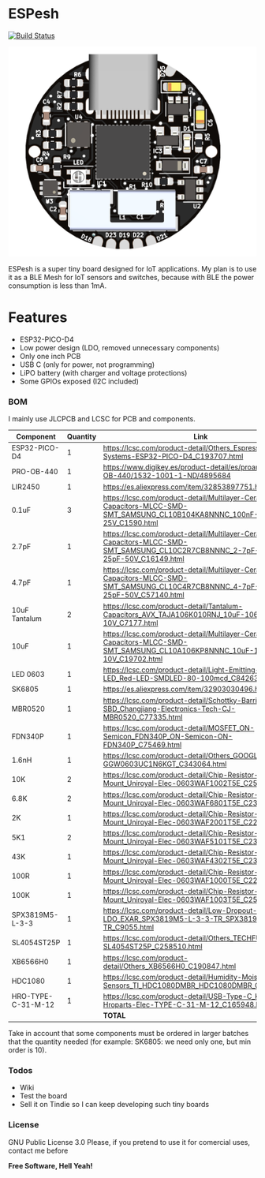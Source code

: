 # ESPesh

[![Build Status](https://travis-ci.org/Charlio99/ESPesh.svg?branch=master)](https://travis-ci.org/Charlio99/ESPesh)

![ESPesh](Images/ESPeshTop.png)

ESPesh is a super tiny board designed for IoT applications.
My plan is to use it as a BLE Mesh for IoT sensors and switches, because with BLE the power consumption is less than 1mA.

# Features

  - ESP32-PICO-D4
  - Low power design (LDO, removed unnecessary components)
  - Only one inch PCB
  - USB C (only for power, not programming)
  - LiPO battery (with charger and voltage protections)
  - Some GPIOs exposed (I2C included)

### BOM

I mainly use JLCPCB and LCSC for PCB and components.

| Component | Quantity | Link | Price |
| ------ | ------ | ------ | ------ |
| ESP32-PICO-D4 | 1 | https://lcsc.com/product-detail/Others_Espressif-Systems-ESP32-PICO-D4_C193707.html | $4.34 |
| PRO-OB-440 | 1 | https://www.digikey.es/product-detail/es/proant-ab/PRO-OB-440/1532-1001-1-ND/4895684 | $0.95 |
| LIR2450 | 1 | https://es.aliexpress.com/item/32853897751.html | $2.76 |
| 0.1uF | 3 | https://lcsc.com/product-detail/Multilayer-Ceramic-Capacitors-MLCC-SMD-SMT_SAMSUNG_CL10B104KA8NNNC_100nF-104-10-25V_C1590.html | $0.29 |
| 2.7pF | 1 | https://lcsc.com/product-detail/Multilayer-Ceramic-Capacitors-MLCC-SMD-SMT_SAMSUNG_CL10C2R7CB8NNNC_2-7pF-2R7-0-25pF-50V_C16149.html | $0.61 |
| 4.7pF | 1 | https://lcsc.com/product-detail/Multilayer-Ceramic-Capacitors-MLCC-SMD-SMT_SAMSUNG_CL10C4R7CB8NNNC_4-7pF-4R7-0-25pF-50V_C57140.html | $0.405 |
| 10uF Tantalum | 2 | https://lcsc.com/product-detail/Tantalum-Capacitors_AVX_TAJA106K010RNJ_10uF-106-10-10V_C7177.html | $0.2386 |
| 10uF | 1 | https://lcsc.com/product-detail/Multilayer-Ceramic-Capacitors-MLCC-SMD-SMT_SAMSUNG_CL10A106KP8NNNC_10uF-106-10-10V_C19702.html | $0.52 |
| LED 0603 | 1 | https://lcsc.com/product-detail/Light-Emitting-Diodes-LED_Red-LED-SMDLED-80-100mcd_C84263.html | $0.64 |
| SK6805 | 1 | https://es.aliexpress.com/item/32903030496.html | $3.23 |
| MBR0520 | 1 | https://lcsc.com/product-detail/Schottky-Barrier-Diodes-SBD_Changjiang-Electronics-Tech-CJ-MBR0520_C77335.html | $0.56 |
| FDN340P | 1 | https://lcsc.com/product-detail/MOSFET_ON-Semicon_FDN340P_ON-Semicon-ON-FDN340P_C75469.html | $0.1241 |
| 1.6nH | 1 | https://lcsc.com/product-detail/Others_GOOGLL-GGW0603UC1N6KGT_C343064.html | $0.0310 |
| 10K | 2 | https://lcsc.com/product-detail/Chip-Resistor-Surface-Mount_Uniroyal-Elec-0603WAF1002T5E_C25804.html | $0.1 |
| 6.8K | 2 | https://lcsc.com/product-detail/Chip-Resistor-Surface-Mount_Uniroyal-Elec-0603WAF6801T5E_C23212.html | $0.1 |
| 2K | 1 | https://lcsc.com/product-detail/Chip-Resistor-Surface-Mount_Uniroyal-Elec-0603WAF2001T5E_C22975.html | $0.1 |
| 5K1 | 2 | https://lcsc.com/product-detail/Chip-Resistor-Surface-Mount_Uniroyal-Elec-0603WAF5101T5E_C23186.html | $0.1 |
| 43K | 1 | https://lcsc.com/product-detail/Chip-Resistor-Surface-Mount_Uniroyal-Elec-0603WAF4302T5E_C23172.html | $0.11 |
| 100R | 1 | https://lcsc.com/product-detail/Chip-Resistor-Surface-Mount_Uniroyal-Elec-0603WAF1000T5E_C22775.html | $0.11 |
| 100K | 1 | https://lcsc.com/product-detail/Chip-Resistor-Surface-Mount_Uniroyal-Elec-0603WAF1003T5E_C25803.html | $0.1 |
| SPX3819M5-L-3-3 | 1 | https://lcsc.com/product-detail/Low-Dropout-Regulators-LDO_EXAR_SPX3819M5-L-3-3-TR_SPX3819M5-L-3-3-TR_C9055.html | $0.1225 |
| SL4054ST25P | 1 | https://lcsc.com/product-detail/Others_TECHFUSE-SL4054ST25P_C258510.html | $0.509 |
| XB6566H0 | 1 | https://lcsc.com/product-detail/Others_XB6566H0_C190847.html | $0.1734 |
| HDC1080 | 1 | https://lcsc.com/product-detail/Humidity-Moisture-Sensors_TI_HDC1080DMBR_HDC1080DMBR_C82227.html | $1.1216 |
| HRO-TYPE-C-31-M-12 | 1 | https://lcsc.com/product-detail/USB-Type-C_Korean-Hroparts-Elec-TYPE-C-31-M-12_C165948.html | $0.3882 |
| | | **TOTAL** | **$17.7334**|

Take in account that some components must be ordered in larger batches that the quantity needed (for example: SK6805: we need only one, but min order is 10).


### Todos

 - Wiki
 - Test the board
 - Sell it on Tindie so I can keep developing such tiny boards


### License

GNU Public License 3.0
Please, if you pretend to use it for comercial uses, contact me before


**Free Software, Hell Yeah!**
